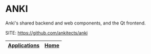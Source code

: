 # ANKI

 Anki's shared backend and web components, and the Qt frontend.

 SITE: https://github.com/ankitects/anki

 | [Applications](https://portable-linux-apps.github.io/apps.html) | [Home](https://portable-linux-apps.github.io)
 | --- | --- |
